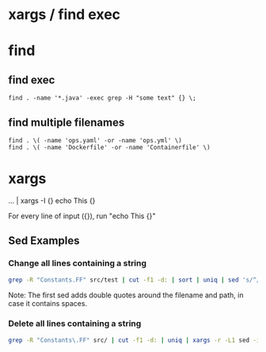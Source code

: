 # xargs / find exec

# find

## find exec
```
find . -name '*.java' -exec grep -H "some text" {} \;
```

## find multiple filenames
```
find . \( -name 'ops.yaml' -or -name 'ops.yml' \)
find . \( -name 'Dockerfile' -or -name 'Containerfile' \)
```

# xargs
... | xargs -I {} echo This {}

For every line of input ({}), run "echo This {}"

## Sed Examples

### Change all lines containing a string
```bash
grep -R "Constants.FF" src/test | cut -f1 -d: | sort | uniq | sed 's/^/"/;s/$/"/' | xargs -r -L1 sed -i -e "s/Constants\.FF/true/g"
```
Note: The first sed adds double quotes around the filename and path, in case it contains spaces.


### Delete all lines containing a string
```bash
grep -R "Constants\.FF" src/ | cut -f1 -d: | uniq | xargs -r -L1 sed -i -e "/assumeTrue(Constants\.FF)/d"
```